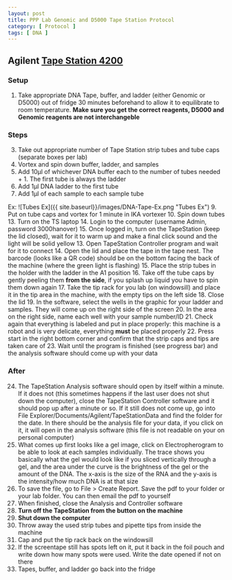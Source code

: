 ```yaml
---
layout: post
title: PPP Lab Genomic and D5000 Tape Station Protocol
category: [ Protocol ]
tags: [ DNA ]
---
```


## Agilent [Tape Station 4200](https://www.agilent.com/en/promotions/agilent-4200-tapestation-system?gclid=EAIaIQobChMI_tykoMrw4AIVFI7ICh2S3AZFEAAYASAAEgIqEPD_BwE&gclsrc=aw.ds)

### Setup

1. Take appropriate DNA Tape, buffer, and ladder (either Genomic or D5000) out of fridge 30 minutes beforehand to allow it to equilibrate to room temperature. **Make sure you get the correct reagents, D5000 and Genomic reagents are not interchangeble**


### Steps

3. Take out appropriate number of Tape Station strip tubes and tube caps (separate boxes per lab)
5. Vortex and spin down buffer, ladder, and samples
6. Add 10µl of whichever DNA buffer each to the number of tubes needed + 1. The first tube is always the ladder
7. Add 1µl DNA ladder to the first tube
8. Add 1µl of each sample to each sample tube

Ex:
![Tubes Ex]({{ site.baseurl}}/images/DNA-Tape-Ex.png "Tubes Ex")
9. Put on tube caps and vortex for 1 minute in IKA vortexer
10. Spin down tubes
13. Turn on the TS laptop
14. Login to the computer (username Admin, password 3000hanover)
15. Once logged in, turn on the TapeStation (keep the lid closed), wait for it to warm up and make a final click sound and the light will be solid yellow
13. Open TapeStation Controller program and wait for it to connect
14. Open the lid and place the tape in the tape nest. The barcode (looks like a QR code) should be on the bottom facing the back of the machine (where the green light is flashing)
15. Place the strip tubes in the holder with the ladder in the A1 position
16. Take off the tube caps by gently peeling them **from the side**, if you splash up liquid you have to spin them down again
17. Take the tip rack for you lab (on windowsill) and place it in the tip area in the machine, with the empty tips on the left side
18. Close the lid
19. In the software, select the wells in the graphic for your ladder and samples. They will come up on the right side of the screen
20. In the area on the right side, name each well with your sample number/ID
21. Check again that everything is labeled and put in place properly: this machine is a robot and is very delicate, everything **must** be placed properly
22. Press start in the right bottom corner and confirm that the strip caps and tips are taken care of
23. Wait until the program is finished (see progress bar) and the analysis software should come up with your data

### After

24. The TapeStation Analysis software should open by itself within a minute. If it does not (this sometimes happens if the last user does not shut down the computer), close the TapeStation Controller software and it should pop up after a minute or so. If it still does not come up, go into File Explorer/Documents/Agilent/TapeStationData and find the folder for the date. In there should be the analysis file for your data, if you click on it, it will open in the analysis software (this file is not readable on your on personal computer)
25. What comes up first looks like a gel image, click on Electropherogram to be able to look at each samples individually. The trace shows you basically what the gel would look like if you sliced vertically through a gel, and the area under the curve is the brightness of the gel or the amount of the DNA. The x-axis is the size of the RNA and the y-axis is the intensity/how much DNA is at that size
28. To save the file, go to File > Create Report. Save the pdf to your folder or your lab folder. You can then email the pdf to yourself
29. When finished, close the Analysis and Controller software
30. **Turn off the TapeStation from the button on the machine**
31. **Shut down the computer**
32. Throw away the used strip tubes and pipette tips from inside the machine
33. Cap and put the tip rack back on the windowsill
34. If the screentape still has spots left on it, put it back in the foil pouch and write down how many spots were used. Write the date opened if not on there
35. Tapes, buffer, and ladder go back into the fridge
